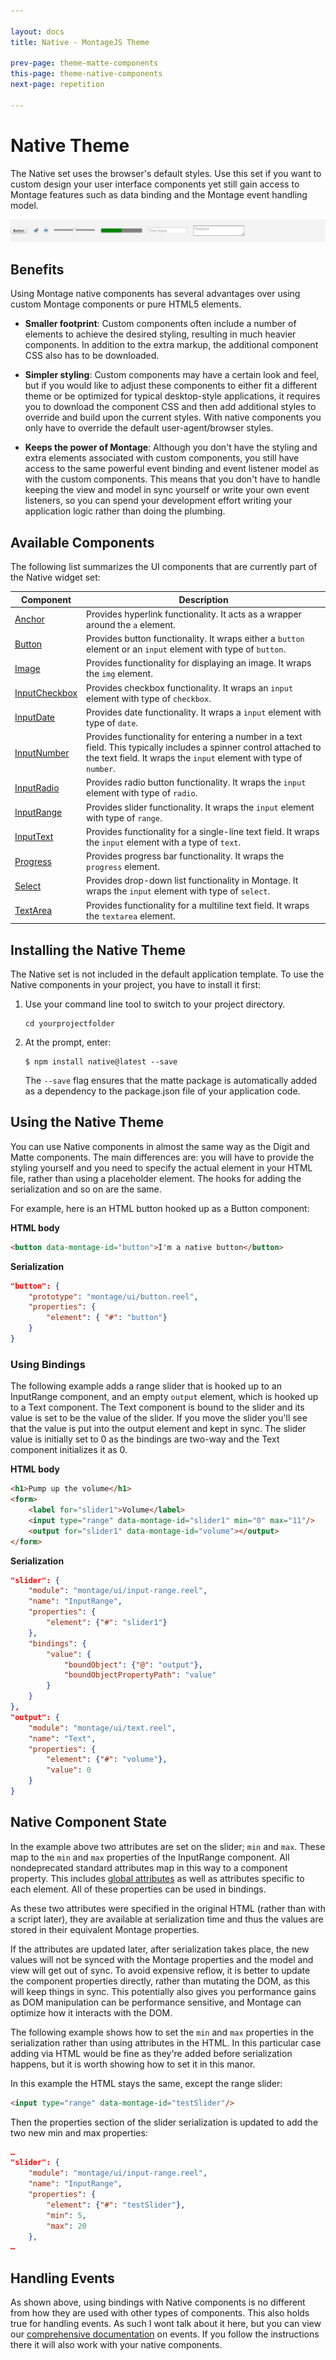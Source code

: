 ```yaml
---

layout: docs
title: Native - MontageJS Theme

prev-page: theme-matte-components
this-page: theme-native-components
next-page: repetition

---
```



# Native Theme

The Native set uses the browser's default styles. Use this set if you want to custom design your user interface components yet still gain access to Montage features such as data binding and the Montage event handling model.

![Native](../images/themes/native.png)

## Benefits
Using Montage native components has several advantages over using custom Montage components or pure HTML5 elements.

* **Smaller footprint**: Custom components often include a number of elements to achieve the desired styling, resulting in much heavier components. In addition to the extra markup, the additional component CSS also has to be downloaded.

* **Simpler styling**: Custom components may have a certain look and feel, but if you would like to adjust these components to either fit a different theme or be optimized for typical desktop-style applications, it requires you to download the component CSS and then add additional styles to override and build upon the current styles. With native components you only have to override the default user-agent/browser styles.

* **Keeps the power of Montage**: Although you don't have the styling and extra elements associated with custom components, you still have access to the same powerful event binding and event listener model as with the custom components. This means that you don't have to handle keeping the view and model in sync yourself or write your own event listeners, so you can spend your development effort writing your application logic rather than doing the plumbing.

## Available Components
The following list summarizes the UI components that are currently part of the Native widget set:

Component | Description
------------ | -------------
<a href="https://github.com/montagejs/native/tree/master/ui/anchor.reel" target="_blank">Anchor</a> | Provides hyperlink functionality. It acts as a wrapper around the `a` element.
<a href="https://github.com/montagejs/native/tree/master/ui/button.reel" target="_blank">Button</a> | Provides button functionality. It wraps either a `button` element or an `input` element with type of `button`.
<a href="https://github.com/montagejs/native/tree/master/ui/image.reel" target="_blank">Image</a> | Provides functionality for displaying an image. It wraps the `img` element.
<a href="https://github.com/montagejs/native/tree/master/ui/input-checkbox.reel" target="_blank">InputCheckbox</a> | Provides checkbox functionality. It wraps an `input` element with type of `checkbox`.
<a href="https://github.com/montagejs/native/tree/master/ui/input-date.reel" target="_blank">InputDate</a> | Provides date functionality. It wraps a `input` element with type of `date`.
<a href="https://github.com/montagejs/native/tree/master/ui/input-number.reel" target="_blank">InputNumber</a> | Provides functionality for entering a number in a text field. This typically includes a spinner control attached to the text field. It wraps the `input` element with type of `number`.
<a href="https://github.com/montagejs/native/tree/master/ui/input-radio.reel" target="_blank">InputRadio</a> | Provides radio button functionality. It wraps the `input` element with type of `radio`.
<a href="https://github.com/montagejs/native/tree/master/ui/input-range.reel" target="_blank">InputRange</a> | Provides slider functionality. It wraps the `input` element with type of `range`.
<a href="https://github.com/montagejs/native/tree/master/ui/input-text.reel" target="_blank">InputText</a> | Provides functionality for a single-line text field. It wraps the `input` element with a type of `text`.
<a href="https://github.com/montagejs/native/tree/master/ui/progress.reel" target="_blank">Progress</a> | Provides progress bar functionality. It wraps the `progress` element.
<a href="https://github.com/montagejs/native/tree/master/ui/select.reel" target="_blank">Select</a> | Provides drop-down list functionality in Montage. It wraps the `input` element with type of `select`.
<a href="https://github.com/montagejs/native/tree/master/ui/textarea.reel" target="_blank">TextArea</a> | Provides functionality for a multiline text field. It wraps the `textarea` element.


## Installing the Native Theme

The Native set is not included in the default application template. To use the Native components in your project, you have to install it first:

1. Use your command line tool to switch to your project directory.

    ```
    cd yourprojectfolder
    ```
    
2. At the prompt, enter:

    ```
    $ npm install native@latest --save
    ```
    
    The `--save` flag ensures that the matte package is automatically added as a dependency to the package.json file of your application code.

## Using the Native Theme

You can use Native components in almost the same way as the Digit and Matte components. The main differences are: you will have to provide the styling yourself and you need to specify the actual element in your HTML file, rather than using a placeholder element. The hooks for adding the serialization and so on are the same.

For example, here is an HTML button hooked up as a Button component:

**HTML body**

```html
<button data-montage-id="button">I'm a native button</button>
```

**Serialization**

```json
"button": {
    "prototype": "montage/ui/button.reel",
    "properties": {
        "element": { "#": "button"}
    }
}
```

### Using Bindings
The following example adds a range slider that is hooked up to an InputRange component, and an empty `output` element, which is hooked up to a Text component. The Text component is bound to the slider and its value is set to be the value of the slider. If you move the slider you'll see that the value is put into the output element and kept in sync. The slider value is initially set to 0 as the bindings are two-way and the Text component initializes it as 0.

**HTML body**

```html
<h1>Pump up the volume</h1>
<form>
    <label for="slider1">Volume</label>
    <input type="range" data-montage-id="slider1" min="0" max="11"/>
    <output for="slider1" data-montage-id="volume"></output>
</form>
```

**Serialization**

```json
"slider": {
    "module": "montage/ui/input-range.reel",
    "name": "InputRange",
    "properties": {
        "element": {"#": "slider1"}
    },
    "bindings": {
        "value": {
            "boundObject": {"@": "output"},
            "boundObjectPropertyPath": "value"
        }
    }
},
"output": {
    "module": "montage/ui/text.reel",
    "name": "Text",
    "properties": {
        "element": {"#": "volume"},
        "value": 0
    }
}
```

## Native Component State
In the example above two attributes are set on the slider; `min` and `max`. These map to the `min` and `max` properties of the InputRange component. All nondeprecated standard attributes map in this way to a component property. This includes [global attributes](http://www.w3.org/TR/html5/elements.html#global-attributes) as well as attributes specific to each element. All of these properties can be used in bindings.

As these two attributes were specified in the original HTML (rather than with a script later), they are available at serialization time and thus the values are stored in their equivalent Montage properties.

If the attributes are updated later, after serialization takes place, the new values will not be synced with the Montage properties and the model and view will get out of sync. To avoid expensive reflow, it is better to update the component properties directly, rather than mutating the DOM, as this will keep things in sync. This potentially also gives you performance gains as DOM manipulation can be performance sensitive, and Montage can optimize how it interacts with the DOM.

The following example shows how to set the `min` and `max` properties in the serialization rather than using attributes in the HTML. In this particular case adding via HTML would be fine as they're added before serialization happens, but it is worth showing how to set it in this manor.

In this example the HTML stays the same, except the range slider:

```html
<input type="range" data-montage-id="testSlider"/>
```

Then the properties section of the slider serialization is updated to add the two new min and max properties:

```json
…
"slider": {
    "module": "montage/ui/input-range.reel",
    "name": "InputRange",
    "properties": {
        "element": {"#": "testSlider"},
        "min": 5,
        "max": 20
    },
…
```

## Handling Events
As shown above, using bindings with Native components is no different from how they are used with other types of components. This also holds true for handling events. As such I wont talk about it here, but you can view our [comprehensive documentation](https://github.com/montagejs/montage/wiki/Event-handling) on events. If you follow the instructions there it will also work with your native components.
